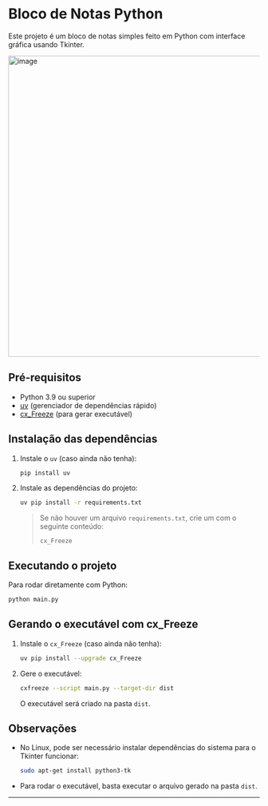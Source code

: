 # Bloco de Notas Python

Este projeto é um bloco de notas simples feito em Python com interface gráfica usando Tkinter.

<img width="819" height="603" alt="image" src="https://github.com/user-attachments/assets/f2247f4f-ae69-4cc6-952b-80a61cba520c" />


## Pré-requisitos

- Python 3.9 ou superior
- [uv](https://github.com/astral-sh/uv) (gerenciador de dependências rápido)
- [cx_Freeze](https://pypi.org/project/cx-Freeze/) (para gerar executável)

## Instalação das dependências

1. Instale o `uv` (caso ainda não tenha):

   ```sh
   pip install uv
   ```

2. Instale as dependências do projeto:

   ```sh
   uv pip install -r requirements.txt
   ```

   > Se não houver um arquivo `requirements.txt`, crie um com o seguinte conteúdo:
   > ```
   > cx_Freeze
   > ```

## Executando o projeto

Para rodar diretamente com Python:

```sh
python main.py
```

## Gerando o executável com cx_Freeze

1. Instale o `cx_Freeze` (caso ainda não tenha):

   ```sh
   uv pip install --upgrade cx_Freeze
   ```

2. Gere o executável:

   ```sh
   cxfreeze --script main.py --target-dir dist
   ```

   O executável será criado na pasta `dist`.

## Observações

- No Linux, pode ser necessário instalar dependências do sistema para o Tkinter funcionar:
  ```sh
  sudo apt-get install python3-tk
  ```
- Para rodar o executável, basta executar o arquivo gerado na pasta `dist`.

---
